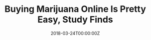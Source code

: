 ---
archived_link: https://web.archive.org/web/20210616173017/https://thefreshtoast.com/cannabis/buying-cannabis-online-is-pretty-easy-study-finds/
article: 'If you want to buy something -- anything, really -- its more than likely
  youll find it online. And that includes cannabis. Thats the conclusion of a new
  study published this week in the American Journal of Preventive Medicine. Millions
  of shoppers are searching for and finding online marijuana retailers across the
  country, according to the researchers. The team monitored Google searches in the
  United States between January 2005 and June 2017, including all searches with the
  terms marijuana, weed, pot, or cannabis combined with the terms buy, shop, or order
  (for example., "buy marijuana"). They omitted similar but irrelevant searches like
  "buy weed killer." The team then replicated the relevant searches and checked to
  see whether the resulting websites advertised mail-order marijuana. Related Story:
  You Can Now Buy Legal Marijuana Online In Canada "By studying anonymized, aggregate
  Internet searches and search results, we were able to directly observe the online
  marijuana marketplace," said study co-author Mark Dredze, the John C. Malone Associate
  Professor of Computer Science at Johns Hopkins University. The team found marijuana
  shopping searches nearly tripled in the United States from 2005 to 2017, peaking
  between 1.4 and 2.4 million searches each month. Marijuana shopping searches were
  highest in Washington, Oregon, Colorado, and Nevada. However, the annual growth
  rate in searching for these terms increased in all but two states, Alabama and Mississippi,
  suggesting demand is accelerating across the nation. (The six least populated states
  were excluded from the study.) Forty-one percent of all search results linked to
  retailers advertising mail-order marijuana, promising delivery using a variety of
  methods including the United State Postal Service, commercial parcel companies such
  as UPS, or private courier. Moreover, mail-order marijuana retailers occupied half
  of the first-page results, and three out of every four searches resulted in a mail-order
  marijuana retailer as the very first suggested link. Related Story: Jane Technologies
  Will Make Shopping For Marijuana As Easy As Amazon "Anyone, including teenagers,
  can search for and buy marijuana from their smartphone regardless of what state
  they live in," said study leader John Ayers, an associate research professor at
  San Diego State Universitys School of Public Health. Such online sales of marijuana
  are prohibited in the United States, even in states that have legalized or partially
  legalized the drug, "but clearly these regulations are failing," said coauthor Eric
  Leas, a research fellow at Stanford University.'
date: '2018-03-24T00:00:00Z'
image:
  focal_point: Smart
original_link: https://thefreshtoast.com/cannabis/buying-cannabis-online-is-pretty-easy-study-finds/
summary: If you want to buy something -- anything, really -- its more than likely
  youll find it online. And that includes cannabis. Thats the conclusion of a new
  study published this week in the American Journal of Preventive Medicine. Millions
  of shoppers are searching for and finding online marijuana retailers...
title: Buying Marijuana Online Is Pretty Easy, Study Finds
---